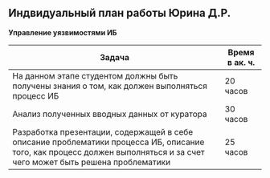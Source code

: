 ## Индвидуальный план работы Юрина Д.Р.

__Управление уязвимостями ИБ__

| Задача                                                                                        | Время в ак. ч. |
|-----------------------------------------------------------------------------------------------|----------------|
| На данном этапе студентом должны быть получены знания о том, как должен выполняться процесс ИБ| 20 часов       |
| Анализ полученных вводных данных от куратора                                                  | 30 часов       |
| Разработка презентации, содержащей в себе описание проблематики процесса ИБ, описание того, как процесс должен выполняться и  за счет чего может быть решена проблематики        | 25 часов       |
